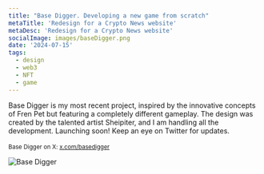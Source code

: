 ```yaml
---
title: "Base Digger. Developing a new game from scratch"
metaTitle: 'Redesign for a Crypto News website'
metaDesc: 'Redesign for a Crypto News website'
socialImage: images/baseDigger.png
date: '2024-07-15'
tags:
  - design
  - web3
  - NFT
  - game
---
```


Base Digger is my most recent project, inspired by the innovative concepts of Fren Pet but featuring a completely different gameplay. The design was created by the talented artist Sheipiter, and I am handling all the development. Launching soon!
Keep an eye on Twitter for updates.
<br/>
<br/>
<small>Base Digger on X: [x.com/basedigger](https://x.com/basedigger)</small>


![Base Digger](/images/basedigger/game.png "Base Digger Game")

